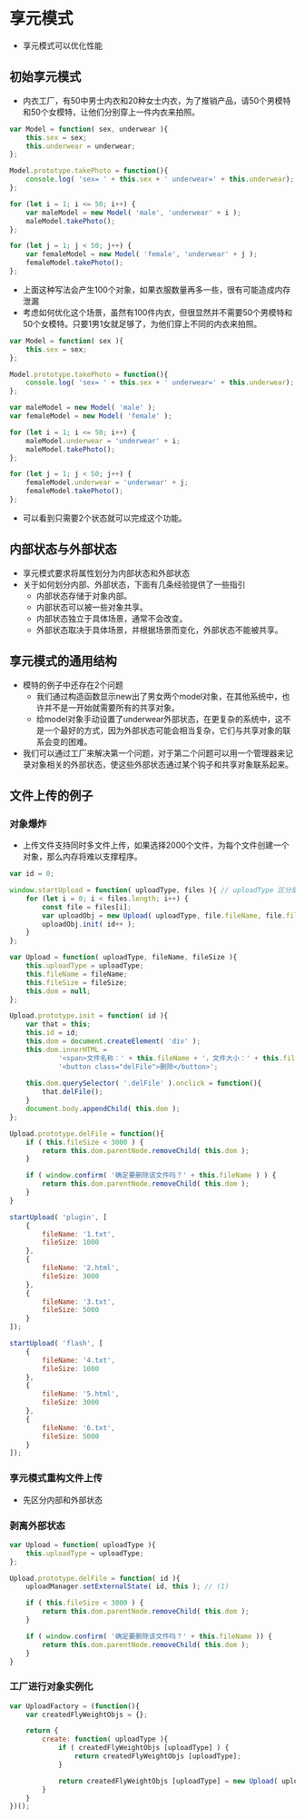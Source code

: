# 享元模式
- 享元模式可以优化性能

## 初始享元模式
- 内衣工厂，有50中男士内衣和20种女士内衣，为了推销产品，请50个男模特和50个女模特，让他们分别穿上一件内衣来拍照。
```javaScript
var Model = function( sex, underwear ){
    this.sex = sex;
    this.underwear = underwear;
};

Model.prototype.takePhoto = function(){
    console.log( 'sex= ' + this.sex + ' underwear=' + this.underwear);
};

for (let i = 1; i <= 50; i++) {
    var maleModel = new Model( 'male', 'underwear' + i );
    maleModel.takePhoto();
};

for (let j = 1; j < 50; j++) {
    var femaleModel = new Model( 'female', 'underwear' + j );
    femaleModel.takePhoto();
};
```
- 上面这种写法会产生100个对象，如果衣服数量再多一些，很有可能造成内存泄漏
- 考虑如何优化这个场景，虽然有100件内衣，但很显然并不需要50个男模特和50个女模特。只要1男1女就足够了，为他们穿上不同的内衣来拍照。
```javaScript
var Model = function( sex ){
    this.sex = sex;
};

Model.prototype.takePhoto = function(){
    console.log( 'sex= ' + this.sex + ' underwear=' + this.underwear);
};

var maleModel = new Model( 'male' );
var femaleModel = new Model( 'female' );

for (let i = 1; i <= 50; i++) {
    maleModel.underwear = 'underwear' + i;
    maleModel.takePhoto();
};

for (let j = 1; j < 50; j++) {
    femaleModel.underwear = 'underwear' + j;
    femaleModel.takePhoto();
};
```
- 可以看到只需要2个状态就可以完成这个功能。

## 内部状态与外部状态
- 享元模式要求将属性划分为内部状态和外部状态
- 关于如何划分内部、外部状态，下面有几条经验提供了一些指引
    + 内部状态存储于对象内部。
    + 内部状态可以被一些对象共享。
    + 内部状态独立于具体场景，通常不会改变。
    + 外部状态取决于具体场景，并根据场景而变化，外部状态不能被共享。

## 享元模式的通用结构
- 模特的例子中还存在2个问题
    + 我们通过构造函数显示new出了男女两个model对象，在其他系统中，也许并不是一开始就需要所有的共享对象。
    + 给model对象手动设置了underwear外部状态，在更复杂的系统中，这不是一个最好的方式，因为外部状态可能会相当复杂，它们与共享对象的联系会变的困难。
- 我们可以通过工厂来解决第一个问题，对于第二个问题可以用一个管理器来记录对象相关的外部状态，使这些外部状态通过某个钩子和共享对象联系起来。

## 文件上传的例子

### 对象爆炸
- 上传文件支持同时多文件上传，如果选择2000个文件，为每个文件创建一个对象，那么内存将难以支撑程序。
```javaScript
var id = 0;

window.startUpload = function( uploadType, files ){ // uploadType 区分是控件还是flash
    for (let i = 0; i < files.length; i++) {
        const file = files[i];
        var uploadObj = new Upload( uploadType, file.fileName, file.fileSize );
        uploadObj.init( id++ );
    }
};

var Upload = function( uploadType, fileName, fileSize ){
    this.uploadType = uploadType;
    this.fileName = fileName;
    this.fileSize = fileSize;
    this.dom = null;
};

Upload.prototype.init = function( id ){
    var that = this;
    this.id = id;
    this.dom = document.createElement( 'div' );
    this.dom.innerHTML = 
            '<span>文件名称：' + this.fileName + '，文件大小：' + this.fileSize + '</span>' +
            '<button class="delFile">删除</button>';
    
    this.dom.querySelector( '.delFile' ).onclick = function(){
        that.delFile();
    }
    document.body.appendChild( this.dom );
};

Upload.prototype.delFile = function(){
    if ( this.fileSize < 3000 ) {
        return this.dom.parentNode.removeChild( this.dom );
    }

    if ( window.confirm( '确定要删除该文件吗？' + this.fileName ) ) {
        return this.dom.parentNode.removeChild( this.dom );
    }
}

startUpload( 'plugin', [
    {
        fileName: '1.txt',
        fileSize: 1000
    },
    {
        fileName: '2.html',
        fileSize: 3000
    },
    {
        fileName: '3.txt',
        fileSize: 5000
    }
]);

startUpload( 'flash', [
    {
        fileName: '4.txt',
        fileSize: 1000
    },
    {
        fileName: '5.html',
        fileSize: 3000
    },
    {
        fileName: '6.txt',
        fileSize: 5000
    }
]);
```

### 享元模式重构文件上传
- 先区分内部和外部状态

### 剥离外部状态
```javaScript
var Upload = function( uploadType ){
    this.uploadType = uploadType;
};

Upload.prototype.delFile = function( id ){
    uploadManager.setExternalState( id, this ); // (1)

    if ( this.fileSize < 3000 ) {
        return this.dom.parentNode.removeChild( this.dom );
    }

    if ( window.confirm( '确定要删除该文件吗？' + this.fileName )) {
        return this.dom.parentNode.removeChild( this.dom );
    }
}
```

### 工厂进行对象实例化
```javaScript
var UploadFactory = (function(){
    var createdFlyWeightObjs = {};

    return {
        create: function( uploadType ){
            if ( createdFlyWeightObjs [uploadType] ) {
                return createdFlyWeightObjs [uploadType];
            }

            return createdFlyWeightObjs [uploadType] = new Upload( uploadType );
        }
    }
})();
```
